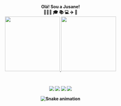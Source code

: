 <div align="center">
<b>Olá! Sou a Jusane!
<div align="center">
👨‍👩‍👦 🎓 📚 💻 ✈️ 🍷 
  
<div>
<div align="center">
  <a href="https://github.com/jusanegarbuggio">
  <img height="180em" src="https://github-readme-stats.vercel.app/api?username=jusanegarbuggio&show_icons=true&theme=dracula&include_all_commits=true&count_private=true"/>
  <img height="180em" src="https://github-readme-stats.vercel.app/api/top-langs/?username=jusanegarbuggio&layout=compact&langs_count=7&theme=gruvbox"/>
</div>
<div style="display: inline_block"><br>
 
  
  ##
 
<div> 
  <a href="https://www.youtube.com/channel/UCp3NE9fbN1fgq3yw0eOLEtw" target="_blank"><img src="https://img.shields.io/badge/YouTube-FF0000?style=for-the-badge&logo=youtube&logoColor=white" target="_blank"></a>
  <a href="https://instagram.com/s2jusane/" target="_blank"><img src="https://img.shields.io/badge/-Instagram-%23E4405F?style=for-the-badge&logo=instagram&logoColor=white" target="_blank"></a>
 	<a href="https://api.whatsapp.com/send?phone=5511993696152" target="_blank"><img src="https://img.shields.io/badge/WhatsApp-25D366?style=for-the-badge&logo=whatsapp&logoColor=white"></a>
  <a href="https://www.linkedin.com/in/jusanegarbuggio/" target="_blank"><img src="https://img.shields.io/badge/-LinkedIn-%230077B5?style=for-the-badge&logo=linkedin&logoColor=white" target="_blank"></a> 
 
  ![Snake animation](https://github.com/jusanegarbuggio/jusanegarbuggio/blob/output/github-contribution-grid-snake.svg)
 
  </div>
